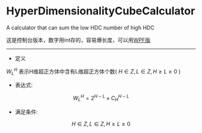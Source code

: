 # HyperDimensionalityCubeCalculator
A calculator that can sum the low HDC number of high HDC

这是控制台版本，数字用int存的，容易爆长度，可以用[WPF版](https://github.com/POPCORNBOOM/HighDimensionalCubeCalculator)

---

* 定义

$W _{L}^{H}$ 表示H维超正方体中含有L维超正方体个数( $H\in Z,L\in Z,H\ge L\ge 0$ )

* 表达式:

$$W_{L}^{H} = 2^{H-L} \times C_{H}^{H-L}$$

* 满足条件:

$$H\in Z,L\in Z,H\ge L\ge 0$$




